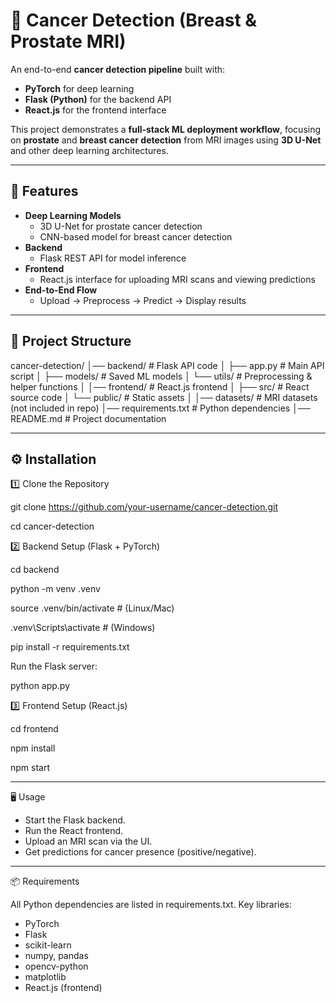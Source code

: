 # 🧬 Cancer Detection (Breast & Prostate MRI)

An end-to-end **cancer detection pipeline** built with:
- **PyTorch** for deep learning
- **Flask (Python)** for the backend API
- **React.js** for the frontend interface

This project demonstrates a **full-stack ML deployment workflow**, focusing on **prostate** and **breast cancer detection** from MRI images using **3D U-Net** and other deep learning architectures.

---

## 🚀 Features
- **Deep Learning Models**
  - 3D U-Net for prostate cancer detection
  - CNN-based model for breast cancer detection
- **Backend**
  - Flask REST API for model inference
- **Frontend**
  - React.js interface for uploading MRI scans and viewing predictions
- **End-to-End Flow**
  - Upload → Preprocess → Predict → Display results

---

## 📂 Project Structure
cancer-detection/
│── backend/ # Flask API code
│ ├── app.py # Main API script
│ ├── models/ # Saved ML models
│ └── utils/ # Preprocessing & helper functions
│
│── frontend/ # React.js frontend
│ ├── src/ # React source code
│ └── public/ # Static assets
│
│── datasets/ # MRI datasets (not included in repo)
│── requirements.txt # Python dependencies
│── README.md # Project documentation

---

## ⚙️ Installation

1️⃣ Clone the Repository

git clone https://github.com/your-username/cancer-detection.git

cd cancer-detection


2️⃣ Backend Setup (Flask + PyTorch)

cd backend

python -m venv .venv

source .venv/bin/activate   # (Linux/Mac)

.venv\Scripts\activate      # (Windows)

pip install -r requirements.txt

Run the Flask server:

python app.py


3️⃣ Frontend Setup (React.js)

cd frontend

npm install

npm start

---

🖥️ Usage

- Start the Flask backend.
- Run the React frontend.
- Upload an MRI scan via the UI.
- Get predictions for cancer presence (positive/negative).

---

📦 Requirements

All Python dependencies are listed in requirements.txt.
Key libraries:

- PyTorch
- Flask
- scikit-learn
- numpy, pandas
- opencv-python
- matplotlib
- React.js (frontend)



